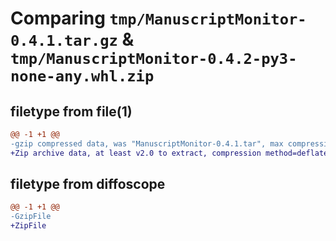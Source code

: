 # Comparing `tmp/ManuscriptMonitor-0.4.1.tar.gz` & `tmp/ManuscriptMonitor-0.4.2-py3-none-any.whl.zip`

## filetype from file(1)

```diff
@@ -1 +1 @@
-gzip compressed data, was "ManuscriptMonitor-0.4.1.tar", max compression
+Zip archive data, at least v2.0 to extract, compression method=deflate
```

## filetype from diffoscope

```diff
@@ -1 +1 @@
-GzipFile
+ZipFile
```

